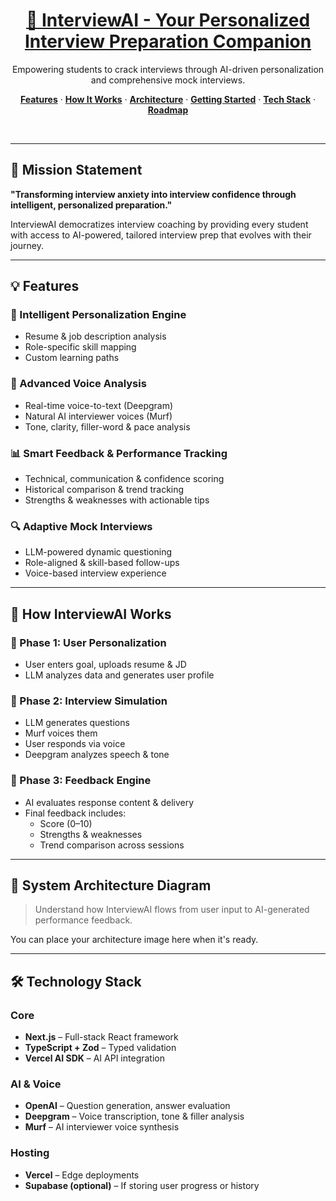 <a href="https://your-demo-link.vercel.app/">
  <h1 align="center">🚀 InterviewAI - Your Personalized Interview Preparation Companion</h1>
</a>

<p align="center">
  Empowering students to crack interviews through AI-driven personalization and comprehensive mock interviews.
</p>

<p align="center">
  <a href="#features"><strong>Features</strong></a> ·
  <a href="#how-interviewai-works"><strong>How It Works</strong></a> ·
  <a href="#system-architecture-diagram"><strong>Architecture</strong></a> ·
  <a href="#getting-started"><strong>Getting Started</strong></a> ·
  <a href="#technology-stack"><strong>Tech Stack</strong></a> ·
  <a href="#future-roadmap"><strong>Roadmap</strong></a>
</p>

<br/>

---

## 🎯 Mission Statement

**"Transforming interview anxiety into interview confidence through intelligent, personalized preparation."**

InterviewAI democratizes interview coaching by providing every student with access to AI-powered, tailored interview prep that evolves with their journey.

---

## 💡 Features

### 🧠 Intelligent Personalization Engine
- Resume & job description analysis
- Role-specific skill mapping
- Custom learning paths

### 🎤 Advanced Voice Analysis
- Real-time voice-to-text (Deepgram)
- Natural AI interviewer voices (Murf)
- Tone, clarity, filler-word & pace analysis

### 📊 Smart Feedback & Performance Tracking
- Technical, communication & confidence scoring
- Historical comparison & trend tracking
- Strengths & weaknesses with actionable tips

### 🔍 Adaptive Mock Interviews
- LLM-powered dynamic questioning
- Role-aligned & skill-based follow-ups
- Voice-based interview experience

---

## 🔄 How InterviewAI Works

### 📌 Phase 1: User Personalization
- User enters goal, uploads resume & JD
- LLM analyzes data and generates user profile

### 🎤 Phase 2: Interview Simulation
- LLM generates questions
- Murf voices them
- User responds via voice
- Deepgram analyzes speech & tone

### 🧠 Phase 3: Feedback Engine
- AI evaluates response content & delivery
- Final feedback includes:
  - Score (0–10)
  - Strengths & weaknesses
  - Trend comparison across sessions

---

## 🧩 System Architecture Diagram

> Understand how InterviewAI flows from user input to AI-generated performance feedback.

You can place your architecture image here when it's ready.

---

## 🛠️ Technology Stack

### Core
- **Next.js** – Full-stack React framework
- **TypeScript + Zod** – Typed validation
- **Vercel AI SDK** – AI API integration

### AI & Voice
- **OpenAI** – Question generation, answer evaluation
- **Deepgram** – Voice transcription, tone & filler analysis
- **Murf** – AI interviewer voice synthesis

### Hosting
- **Vercel** – Edge deployments
- **Supabase (optional)** – If storing user progress or history

